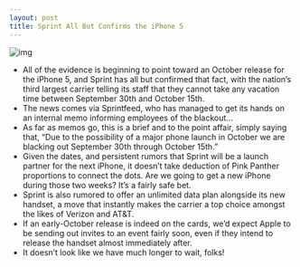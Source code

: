 ```yaml
---
layout: post
title: Sprint All But Confirms the iPhone 5
---
```

![img](http://media.idownloadblog.com/wp-content/uploads/2011/09/sprint-iphone-blackout.png)
* All of the evidence is beginning to point toward an October release for the iPhone 5, and Sprint has all but confirmed that fact, with the nation’s third largest carrier telling its staff that they cannot take any vacation time between September 30th and October 15th.
* The news comes via Sprintfeed, who has managed to get its hands on an internal memo informing employees of the blackout…
* As far as memos go, this is a brief and to the point affair, simply saying that, “Due to the possibility of a major phone launch in October we are blacking out September 30th through October 15th.”
* Given the dates, and persistent rumors that Sprint will be a launch partner for the next iPhone, it doesn’t take deduction of Pink Panther proportions to connect the dots. Are we going to get a new iPhone during those two weeks? It’s a fairly safe bet.
* Sprint is also rumored to offer an unlimited data plan alongside its new handset, a move that instantly makes the carrier a top choice amongst the likes of Verizon and AT&T.
* If an early-October release is indeed on the cards, we’d expect Apple to be sending out invites to an event fairly soon, even if they intend to release the handset almost immediately after.
* It doesn’t look like we have much longer to wait, folks!

